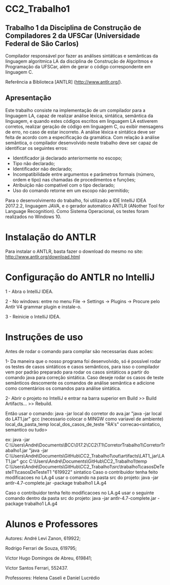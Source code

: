 # CC2_Trabalho1

## Trabalho 1 da Disciplina de Construção de Compiladores 2 da UFSCar (Universidade Federal de São Carlos)

Compilador responsável por fazer as análises sintáticas e semânticas da linguagem algoritmica LA da disciplina de Construção de
Algoritmos e Programação da UFSCar, além de gerar o código correspondente em linguagem C.

Referência a Biblioteca [ANTLR] (http://www.antlr.org/).

## Apresentação

Este trabalho consiste na implementação de um compilador para a linguagem LA, capaz de realizar análise léxica, sintática, semântica da linguagem, e quando estes códigos escritos em linguagem LA estiverem corretos, realizar geração de código em linguagem C, ou exibir mensagens de erro, no caso de estar incorreto. A análise léxica e sintática deve ser feita de acordo com a especificação da gramática. Com relação à análise semântica, o compilador desenvolvido neste trabalho deve ser capaz de identificar os seguintes erros:
 * Identificador já declarado anteriormente no escopo;
 * Tipo não declarado;
 * Identificador não declarado;
 * Incompatibilidade entre argumentos e parâmetros formais (número, ordem e tipo) nas chamadas de procedimentos e funções;
 * Atribuição não compatível com o tipo declarado;
 * Uso do comando retorne em um escopo não permitido;

Para o desenvolvimento do trabalho, foi utilizado a IDE IntelliJ IDEA 2017.2.2, linguagem JAVA, e o gerador automático ANTLR (ANother Tool for Language Recognition). Como Sistema Operacional, os testes foram realizados no Windows 10.


# Instalação do ANTLR
Para instalar o ANTLR, basta fazer o download do mesmo no site: http://www.antlr.org/download.html

# Configuração do ANTLR no IntelliJ 

1 - Abra o IntelliJ IDEA.

2 - No windows: entre no menu File -> Settings -> Plugins -> Procure pelo Antlr V4 grammar plugin e instale-o.

3 - Reinicie o IntelliJ IDEA.

# Instruções de uso

Antes de rodar o comando para compilar são necessarias duas acões:

1- Da maneira que o nosso programa foi desenvolvido, só é possível rodar os testes de casos sintáticos e casos semânticos, para isso o compilador vem por padrão preparado para rodar os casos sintáticos a partir do comando java para correção sintática. Caso deseje rodar os casos de teste semânticos descomente os comandos de análise semântica e adicione como comentários os comandos para análise sintática. 

2- Abrir o projeto no IntelliJ e entrar na barra superior em Build >> Build Artifacts... >> Rebuild.

Então usar o comando: java -jar local do corretor do ava.jar "java -jar local do LAT1.jar" gcc (necessario colocar o MINGW como variavel de ambiente) local_da_pasta_temp local_dos_casos_de_teste "RA's" correcao<sintatico, semantico ou tudo>

ex: java -jar C:\Users\André\Documents\BCC\017.2\CC2\T1\CorretorTrabalho1\CorretorTrabalho1.jar "java -jar C:\Users\André\Documents\GitHub\CC2_Trabalho1\out\artifacts\LAT1_jar\LAT1.jar" gcc C:\Users\André\Documents\GitHub\CC2_Trabalho1\temp C:\Users\André\Documents\GitHub\CC2_Trabalho1\src\trabalho1\casosDeTesteT1\casosDeTesteT1 "619922" sintatico
Caso o contribuidor tenha feito modificacoes no LA.g4 usar o comando na pasta src do projeto: java -jar antlr-4.7-complete.jar -package trabalho1 LA.g4

Caso o contribuidor tenha feito modificacoes no LA.g4 usar o seguinte comando dentro da pasta src do projeto:
java -jar antlr-4.7-complete.jar -package trabalho1 LA.g4

# Alunos e Professores
Autores: 
André Levi Zanon, 619922; 

Rodrigo Ferrari de Souza, 619795; 

Victor Hugo Domingos de Abreu, 619841; 

Victor Santos Ferrari, 552437.

Professores: Helena Caseli e Daniel Lucrédio
